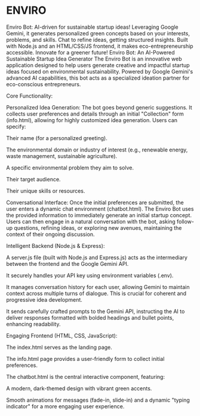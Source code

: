 # ENVIRO
Enviro Bot: AI-driven for sustainable startup ideas! Leveraging Google Gemini, it generates personalized green concepts based on your interests, problems, and skills. Chat to refine ideas, getting structured insights. Built with Node.js and an HTML/CSS/JS frontend, it makes eco-entrepreneurship accessible. Innovate for a greener future!
Enviro Bot: An AI-Powered Sustainable Startup Idea Generator
The Enviro Bot is an innovative web application designed to help users generate creative and impactful startup ideas focused on environmental sustainability. Powered by Google Gemini's advanced AI capabilities, this bot acts as a specialized ideation partner for eco-conscious entrepreneurs.

Core Functionality:

Personalized Idea Generation: The bot goes beyond generic suggestions. It collects user preferences and details through an initial "Collection" form (info.html), allowing for highly customized idea generation. Users can specify:

Their name (for a personalized greeting).

The environmental domain or industry of interest (e.g., renewable energy, waste management, sustainable agriculture).

A specific environmental problem they aim to solve.

Their target audience.

Their unique skills or resources.

Conversational Interface: Once the initial preferences are submitted, the user enters a dynamic chat environment (chatbot.html). The Enviro Bot uses the provided information to immediately generate an initial startup concept. Users can then engage in a natural conversation with the bot, asking follow-up questions, refining ideas, or exploring new avenues, maintaining the context of their ongoing discussion.

Intelligent Backend (Node.js & Express):

A server.js file (built with Node.js and Express.js) acts as the intermediary between the frontend and the Google Gemini API.

It securely handles your API key using environment variables (.env).

It manages conversation history for each user, allowing Gemini to maintain context across multiple turns of dialogue. This is crucial for coherent and progressive idea development.

It sends carefully crafted prompts to the Gemini API, instructing the AI to deliver responses formatted with bolded headings and bullet points, enhancing readability.

Engaging Frontend (HTML, CSS, JavaScript):

The index.html serves as the landing page.

The info.html page provides a user-friendly form to collect initial preferences.

The chatbot.html is the central interactive component, featuring:

A modern, dark-themed design with vibrant green accents.

Smooth animations for messages (fade-in, slide-in) and a dynamic "typing indicator" for a more engaging user experience.
